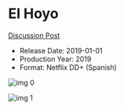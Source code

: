 # El Hoyo

[Discussion Post](https://www.avsforum.com/threads/bass-eq-for-filtered-movies.2995212/post-59729136)

* Release Date: 2019-01-01
* Production Year: 2019
* Format: Netflix DD+ (Spanish)

![img 0](https://i.imgur.com/jFHBlc8.jpg)

![img 1](https://i.imgur.com/HeoBEh8.png)

